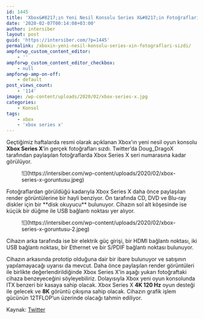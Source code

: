 ```yaml
---
id: 1445
title: 'Xbox&#8217;ın Yeni Nesil Konsolu Series X&#8217;in Fotoğrafları Sızdı'
date: '2020-02-07T00:14:08+03:00'
author: intersiber
layout: post
guid: 'https://intersiber.com/?p=1445'
permalink: /xboxin-yeni-nesil-konsolu-series-xin-fotograflari-sizdi/
ampforwp_custom_content_editor:
    - ''
ampforwp_custom_content_editor_checkbox:
    - null
ampforwp-amp-on-off:
    - default
post_views_count:
    - '114'
image: /wp-content/uploads/2020/02/xbox-series-x.jpg
categories:
    - Konsol
tags:
    - xbox
    - 'xbox series x'
---
```


Geçtiğimiz haftalarda resmi olarak açıklanan Xbox’ın yeni nesil oyun konsolu **Xbox Series X**‘in gerçek fotoğrafları sızdı. Twitter’da Doug\_DragoX tarafından paylaşılan fotoğraflarda Xbox Series X seri numarasına kadar görülüyor.

<figure class="wp-block-image size-large">![](https://intersiber.com/wp-content/uploads/2020/02/xbox-series-x-goruntusu.jpeg)</figure>Fotoğraflardan görüldüğü kadarıyla Xbox Series X daha önce paylaşılan render görüntülerine bir hayli benziyor. Ön tarafında CD, DVD ve Blu-ray diskler için bir **disk okuyucu** bulunuyor. Cihazın sol alt köşesinde ise küçük bir düğme ile USB bağlantı noktası yer alıyor.

<figure class="wp-block-image size-large">![](https://intersiber.com/wp-content/uploads/2020/02/xbox-series-x-goruntusu-2.jpeg)</figure>Cihazın arka tarafında ise bir elektrik güç girişi, bir HDMI bağlantı noktası, iki USB bağlantı noktası, bir Ethernet ve bir S/PDIF bağlantı noktası bulunuyor.

Cihazın arkasında prototip olduğuna dair bir ibare bulunuyor ve satışının yapılamayacağı uyarısı da mevcut. Daha önce paylaşılan render görüntüleri ile birlikte değerlendirildiğinde Xbox Series X’in aşağı yukarı fotoğraftaki cihaza benzeyeceğini söyleyebiliriz. Dolayısıyla Xbox yeni oyun konsolunda ITX benzeri bir kasaya sahip olacak. Xbox Series X **4K 120 Hz** oyun desteği ile gelecek ve **8K** görüntü çıkışına sahip olacak. Cihazın grafik işlem gücünün 12TFLOP’un üzerinde olacağı tahmin ediliyor.

Kaynak: [Twitter](https://twitter.com/Doug_DragoX/status/1219794270518947840)